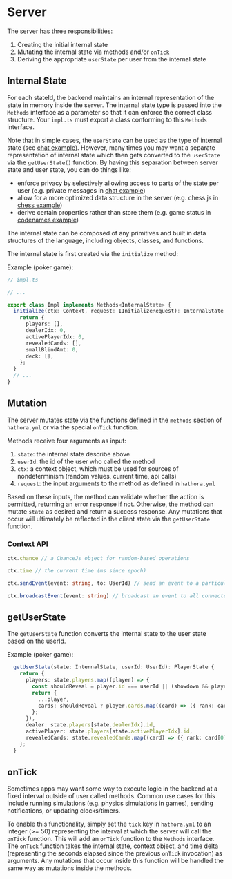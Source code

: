# Server

The server has three responsibilities:

1. Creating the initial internal state
2. Mutating the internal state via methods and/or `onTick`
3. Deriving the appropriate `userState` per user from the internal state

## Internal State

For each stateId, the backend maintains an internal representation of the state in memory inside the server. The internal state type is passed into the `Methods` interface as a parameter so that it can enforce the correct class structure. Your `impl.ts` must export a class conforming to this `Methods` interface.

Note that in simple cases, the `userState` can be used as the type of internal state (see [chat example](https://github.com/hathora/hathora/tree/develop/examples/chat)). However, many times you may want a separate representation of internal state which then gets converted to the `userState` via the `getUserState()` function. By having this separation between server state and user state, you can do things like:

- enforce privacy by selectively allowing access to parts of the state per user (e.g. private messages in [chat example](https://github.com/hathora/hathora/blob/develop/examples/chat/server/impl.ts))
- allow for a more optimized data structure in the server (e.g. chess.js in [chess example](https://github.com/hathora/hathora/blob/develop/examples/chess/server/impl.ts))
- derive certain properties rather than store them (e.g. game status in [codenames example](https://github.com/hathora/hathora/blob/develop/examples/codenames/server/impl.ts))

The internal state can be composed of any primitives and built in data structures of the language, including objects, classes, and functions.

The internal state is first created via the `initialize` method:

Example (poker game):
```ts
// impl.ts

// ...

export class Impl implements Methods<InternalState> {
  initialize(ctx: Context, request: IInitializeRequest): InternalState {
    return {
      players: [],
      dealerIdx: 0,
      activePlayerIdx: 0,
      revealedCards: [],
      smallBlindAmt: 0,
      deck: [],
    };
  }
  // ...
}
```

## Mutation

The server mutates state via the functions defined in the `methods` section of `hathora.yml` or via the special `onTick` function.

Methods receive four arguments as input:

1. `state`: the internal state describe above
2. `userId`: the id of the user who called the method
3. `ctx`: a context object, which must be used for sources of nondeterminism (random values, current time, api calls)
4. `request`: the input arguments to the method as defined in `hathora.yml`

Based on these inputs, the method can validate whether the action is permitted, returning an error response if not. Otherwise, the method can mutate `state` as desired and return a success response. Any mutations that occur will ultimately be reflected in the client state via the `getUserState` function.

### Context API

```ts
ctx.chance // a ChanceJs object for random-based operations

ctx.time // the current time (ms since epoch)

ctx.sendEvent(event: string, to: UserId) // send an event to a particular user

ctx.broadcastEvent(event: string) // broadcast an event to all connected users
```

## getUserState

The `getUserState` function converts the internal state to the user state based on the userId.

Example (poker game):

```ts
  getUserState(state: InternalState, userId: UserId): PlayerState {
    return {
      players: state.players.map((player) => {
        const shouldReveal = player.id === userId || (showdown && player.status === PlayerStatus.PLAYED);
        return {
          ...player,
          cards: shouldReveal ? player.cards.map((card) => ({ rank: card[0], suit: card[1] })) : [],
        };
      }),
      dealer: state.players[state.dealerIdx].id,
      activePlayer: state.players[state.activePlayerIdx].id,
      revealedCards: state.revealedCards.map((card) => ({ rank: card[0], suit: card[1] })),
    };
  }
```

## onTick

Sometimes apps may want some way to execute logic in the backend at a fixed interval outside of user called methods. Common use cases for this include running simulations (e.g. physics simulations in games), sending notifications, or updating clocks/timers.

To enable this functionality, simply set the `tick` key in `hathora.yml` to an integer (>= 50) representing the interval at which the server will call the `onTick` function. This will add an `onTick` function to the `Methods` interface. The `onTick` function takes the internal state, context object, and time delta (representing the seconds elapsed since the previous `onTick` invocation) as arguments. Any mutations that occur inside this function will be handled the same way as mutations inside the methods.
